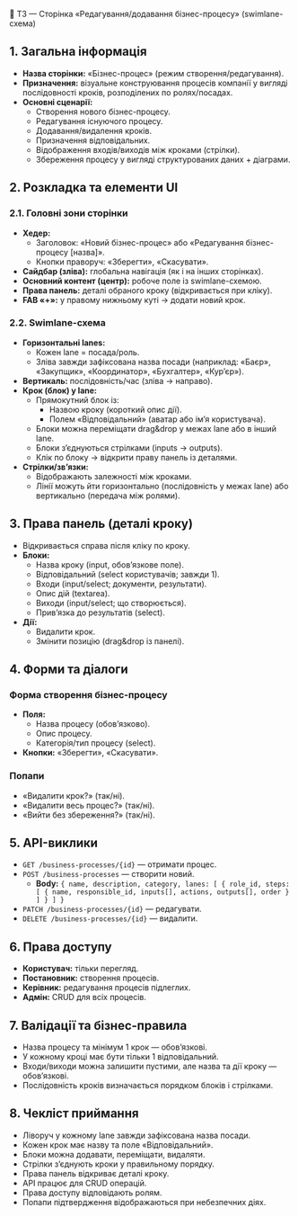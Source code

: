 📄 ТЗ — Сторінка «Редагування/додавання бізнес-процесу» (swimlane-схема)

## 1. Загальна інформація
- **Назва сторінки:** «Бізнес-процес» (режим створення/редагування).
- **Призначення:** візуальне конструювання процесів компанії у вигляді послідовності кроків, розподілених по ролях/посадах.
- **Основні сценарії:**
  - Створення нового бізнес-процесу.
  - Редагування існуючого процесу.
  - Додавання/видалення кроків.
  - Призначення відповідальних.
  - Відображення входів/виходів між кроками (стрілки).
  - Збереження процесу у вигляді структурованих даних + діаграми.

## 2. Розкладка та елементи UI
### 2.1. Головні зони сторінки
- **Хедер:**
  - Заголовок: «Новий бізнес-процес» або «Редагування бізнес-процесу [назва]».
  - Кнопки праворуч: «Зберегти», «Скасувати».
- **Сайдбар (зліва):** глобальна навігація (як і на інших сторінках).
- **Основний контент (центр):** робоче поле із swimlane-схемою.
- **Права панель:** деталі обраного кроку (відкривається при кліку).
- **FAB «+»:** у правому нижньому куті → додати новий крок.

### 2.2. Swimlane-схема
- **Горизонтальні lanes:**
  - Кожен lane = посада/роль.
  - Зліва завжди зафіксована назва посади (наприклад: «Баєр», «Закупщик», «Координатор», «Бухгалтер», «Кур’єр»).
- **Вертикаль:** послідовність/час (зліва → направо).
- **Крок (блок) у lane:**
  - Прямокутний блок із:
    - Назвою кроку (короткий опис дії).
    - Полем «Відповідальний» (аватар або ім’я користувача).
  - Блоки можна переміщати drag&drop у межах lane або в інший lane.
  - Блоки з’єднуються стрілками (inputs → outputs).
  - Клік по блоку → відкрити праву панель із деталями.
- **Стрілки/зв’язки:**
  - Відображають залежності між кроками.
  - Лінії можуть йти горизонтально (послідовність у межах lane) або вертикально (передача між ролями).

## 3. Права панель (деталі кроку)
- Відкривається справа після кліку по кроку.
- **Блоки:**
  - Назва кроку (input, обов’язкове поле).
  - Відповідальний (select користувачів; завжди 1).
  - Входи (input/select; документи, результати).
  - Опис дій (textarea).
  - Виходи (input/select; що створюється).
  - Прив’язка до результатів (select).
- **Дії:**
  - Видалити крок.
  - Змінити позицію (drag&drop із панелі).

## 4. Форми та діалоги
### Форма створення бізнес-процесу
- **Поля:**
  - Назва процесу (обов’язково).
  - Опис процесу.
  - Категорія/тип процесу (select).
- **Кнопки:** «Зберегти», «Скасувати».

### Попапи
- «Видалити крок?» (так/ні).
- «Видалити весь процес?» (так/ні).
- «Вийти без збереження?» (так/ні).

## 5. API-виклики
- `GET /business-processes/{id}` — отримати процес.
- `POST /business-processes` — створити новий.
  - **Body:** `{ name, description, category, lanes: [ { role_id, steps: [ { name, responsible_id, inputs[], actions, outputs[], order } ] } ] }`
- `PATCH /business-processes/{id}` — редагувати.
- `DELETE /business-processes/{id}` — видалити.

## 6. Права доступу
- **Користувач:** тільки перегляд.
- **Постановник:** створення процесів.
- **Керівник:** редагування процесів підлеглих.
- **Адмін:** CRUD для всіх процесів.

## 7. Валідації та бізнес-правила
- Назва процесу та мінімум 1 крок — обов’язкові.
- У кожному кроці має бути тільки 1 відповідальний.
- Входи/виходи можна залишити пустими, але назва та дії кроку — обов’язкові.
- Послідовність кроків визначається порядком блоків і стрілками.

## 8. Чекліст приймання
- Ліворуч у кожному lane завжди зафіксована назва посади.
- Кожен крок має назву та поле «Відповідальний».
- Блоки можна додавати, переміщати, видаляти.
- Стрілки з’єднують кроки у правильному порядку.
- Права панель відкриває деталі кроку.
- API працює для CRUD операцій.
- Права доступу відповідають ролям.
- Попапи підтвердження відображаються при небезпечних діях.
